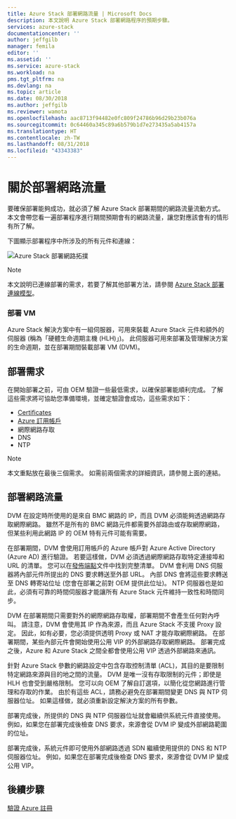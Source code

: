 ```yaml
---
title: Azure Stack 部署網路流量 | Microsoft Docs
description: 本文說明 Azure Stack 部署網路程序的預期步驟。
services: azure-stack
documentationcenter: ''
author: jeffgilb
manager: femila
editor: ''
ms.assetid: ''
ms.service: azure-stack
ms.workload: na
pms.tgt_pltfrm: na
ms.devlang: na
ms.topic: article
ms.date: 08/30/2018
ms.author: jeffgilb
ms.reviewer: wamota
ms.openlocfilehash: aac8713f94482e0fc809f24786b96d29b23b076a
ms.sourcegitcommit: 0c64460a345c89a6b579b1d7e273435a5ab4157a
ms.translationtype: HT
ms.contentlocale: zh-TW
ms.lasthandoff: 08/31/2018
ms.locfileid: "43343383"
---
```

# <a name="about-deployment-network-traffic"></a>關於部署網路流量
要確保部署能夠成功，就必須了解 Azure Stack 部署期間的網路流量流動方式。 本文會帶您看一遍部署程序進行期間預期會有的網路流量，讓您對應該會有的情形有所了解。

下圖顯示部署程序中所涉及的所有元件和連線：

![Azure Stack 部署網路拓撲](media/deployment-networking/figure1.png)

> [!NOTE]
> 本文說明已連線部署的需求，若要了解其他部署方法，請參閱 [Azure Stack 部署連線模型](azure-stack-connection-models.md)。

### <a name="the-deployment-vm"></a>部署 VM
Azure Stack 解決方案中有一組伺服器，可用來裝載 Azure Stack 元件和額外的伺服器 (稱為「硬體生命週期主機 (HLH)」)。 此伺服器可用來部署及管理解決方案的生命週期，並在部署期間裝載部署 VM (DVM)。

## <a name="deployment-requirements"></a>部署需求
在開始部署之前，可由 OEM 驗證一些最低需求，以確保部署能順利完成。 了解這些需求將可協助您準備環境，並確定驗證會成功，這些需求如下：

-   [Certificates](azure-stack-pki-certs.md)
-   [Azure 訂用帳戶](https://azure.microsoft.com/free/?b=17.06)
-   網際網路存取
-   DNS
-   NTP

> [!NOTE]
> 本文重點放在最後三個需求。 如需前兩個需求的詳細資訊，請參閱上面的連結。

## <a name="deployment-network-traffic"></a>部署網路流量
DVM 在設定時所使用的是來自 BMC 網路的 IP，而且 DVM 必須能夠透過網路存取網際網路。 雖然不是所有的 BMC 網路元件都需要外部路由或存取網際網路，但某些利用此網路 IP 的 OEM 特有元件可能有需要。

在部署期間，DVM 會使用訂用帳戶的 Azure 帳戶對 Azure Active Directory (Azure AD) 進行驗證。 若要這樣做，DVM 必須透過網際網路存取特定連接埠和 URL 的清單。 您可以在[發佈端點](azure-stack-integrate-endpoints.md)文件中找到完整清單。 DVM 會利用 DNS 伺服器將內部元件所提出的 DNS 要求轉送至外部 URL。 內部 DNS 會將這些要求轉送至 DNS 轉寄站位址 (您會在部署之前對 OEM 提供此位址)。 NTP 伺服器也是如此，必須有可靠的時間伺服器才能讓所有 Azure Stack 元件維持一致性和時間同步。

DVM 在部署期間只需要對外的網際網路存取權，部署期間不會產生任何對內呼叫。 請注意，DVM 會使用其 IP 作為來源，而且 Azure Stack 不支援 Proxy 設定。 因此，如有必要，您必須提供透明 Proxy 或 NAT 才能存取網際網路。 在部署期間，某些內部元件會開始使用公用 VIP 的外部網路存取網際網路。 部署完成之後，Azure 和 Azure Stack 之間全都會使用公用 VIP 透過外部網路來通訊。

針對 Azure Stack 參數的網路設定中包含存取控制清單 (ACL)，其目的是要限制特定網路來源與目的地之間的流量。 DVM 是唯一沒有存取限制的元件；即使是 HLH 也會受到嚴格限制。 您可以向 OEM 了解自訂選項，以簡化從您網路進行管理和存取的作業。 由於有這些 ACL，請務必避免在部署期間變更 DNS 與 NTP 伺服器位址。 如果這樣做，就必須重新設定解決方案的所有參數。

部署完成後，所提供的 DNS 與 NTP 伺服器位址就會繼續供系統元件直接使用。 例如，如果您在部署完成後檢查 DNS 要求，來源會從 DVM IP 變成外部網路範圍的位址。

部署完成後，系統元件即可使用外部網路透過 SDN 繼續使用提供的 DNS 和 NTP 伺服器位址。 例如，如果您在部署完成後檢查 DNS 要求，來源會從 DVM IP 變成公用 VIP。

## <a name="next-steps"></a>後續步驟
[驗證 Azure 註冊](azure-stack-validate-registration.md)
